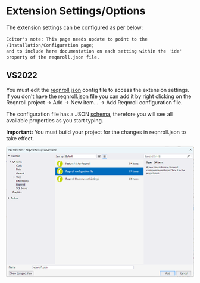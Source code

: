 
# Extension Settings/Options

The extension settings can be configured as per below:

```{note}
Editor's note: This page needs update to point to the /Installation/Configuration page;
and to include here documentation on each setting within the 'ide' property of the reqnroll.json file.
```

## VS2022

You must edit the [reqnroll.json](https://reqnroll.net/wp-content/uploads/reqnrollconfigs/reqnroll-config.json) config file to access the extension settings. If you don't have the reqnroll.json file you can add it by right clicking on the Reqnroll project -> Add -> New item... -> Add Reqnroll configuration file.

The configuration file has a JSON [schema](https://reqnroll.net/wp-content/uploads/reqnrollconfigs/reqnroll-config.json), therefore you will see all available properties as you start typing.

**Important:** You must build your project for the changes in reqnroll.json to take effect.

![VS2022 Config File](../../_static/images/vs2022configfile.png)

